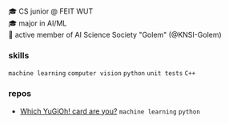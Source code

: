 🎓 CS junior @ FEIT WUT  
🎓 major in AI/ML  
🔬 active member of AI Science Society "Golem" (@KNSI-Golem)  

### skills
`machine learning` `computer vision` `python` `unit tests` `C++`

### repos
- [Which YuGiOh! card are you?](https://github.com/mlojek/which-yugioh-card-are-you) `machine learning` `python`
